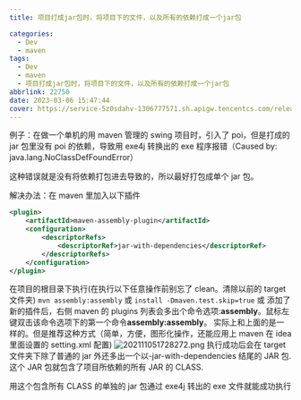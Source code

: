 ```yaml
---
title: 项目打成jar包时，将项目下的文件，以及所有的依赖打成一个jar包

categories:
  - Dev
  - maven
tags:
  - Dev
  - maven
  - 项目打成jar包时，将项目下的文件，以及所有的依赖打成一个jar包
abbrlink: 22750
date: 2023-03-06 15:47:44
cover: https://service-5z0sdahv-1306777571.sh.apigw.tencentcs.com/release/?uuid=0c585427c8a74b6db88242f818a7b749
---
```


例子：在做一个单机的用 maven 管理的 swing 项目时，引入了 poi，但是打成的 jar 包里没有 poi 的依赖，导致用 exe4j 转换出的 exe 程序报错（Caused by: java.lang.NoClassDefFoundError）

这种错误就是没有将依赖打包进去导致的，所以最好打包成单个 jar 包。

解决办法：在 maven 里加入以下插件

```xml
<plugin>
	<artifactId>maven-assembly-plugin</artifactId>
	<configuration>
		<descriptorRefs>
			<descriptorRef>jar-with-dependencies</descriptorRef>
		</descriptorRefs>
	</configuration>
</plugin>
```

在项目的根目录下执行(在执行以下任意操作前别忘了 clean。清除以前的 target 文件夹)
`mvn assembly:assembly`
或
`install -Dmaven.test.skip=true`
或
添加了新的插件后，右侧 maven 的 plugins 列表会多出个命令选项:**assembly**。鼠标左键双击该命令选项下的第一个命令**assembly:assembly**。
实际上和上面的是一样的。但是推荐这种方式（简单，方便，图形化操作，还能应用上 maven 在 idea 里面设置的 setting.xml 配置)
![202111051728272.png](https://s2.loli.net/2023/03/08/oyV9a8JkiRcqtbf.png)
执行成功后会在 target 文件夹下除了普通的 jar 外还多出一个以-jar-with-dependencies 结尾的 JAR 包. 这个 JAR 包就包含了项目所依赖的所有 JAR 的 CLASS.

用这个包含所有 CLASS 的单独的 jar 包通过 exe4j 转出的 exe 文件就能成功执行